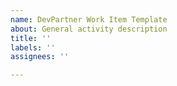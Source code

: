 ```yaml
---
name: DevPartner Work Item Template
about: General activity description
title: ''
labels: ''
assignees: ''

---
```



